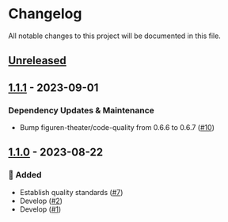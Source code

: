 # Changelog

All notable changes to this project will be documented in this file.

## [Unreleased](https://github.com/figuren-theater/ft-routes/compare/1.1.1...HEAD)

## [1.1.1](https://github.com/figuren-theater/ft-routes/compare/1.1.0...1.1.1) - 2023-09-01

### Dependency Updates & Maintenance

- Bump figuren-theater/code-quality from 0.6.6 to 0.6.7 ([#10](https://github.com/figuren-theater/ft-routes/pull/10))

## [1.1.0](https://github.com/figuren-theater/ft-routes/compare/1.0.8...1.1.0) - 2023-08-22

### 🚀 Added

- Establish quality standards ([#7](https://github.com/figuren-theater/ft-routes/pull/7))
- Develop ([#2](https://github.com/figuren-theater/ft-routes/pull/2))
- Develop ([#1](https://github.com/figuren-theater/ft-routes/pull/1))
